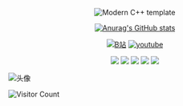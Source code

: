 <div id="title" align=center>

![Modern C++ template][github-sub-title:img]

[![Anurag's GitHub stats](https://github-readme-stats.vercel.app/api?username=kakisama0218&show_icons=true&theme=tokyonight)]([https://b23.tv/iEJTnPp](https://space.bilibili.com/32248707))

[![B站](https://img.shields.io/badge/b%E7%AB%99-%E6%BB%91%E7%A8%BD%E6%80%AAsama-blue)](https://space.bilibili.com/32248707)
[![youtube](https://img.shields.io/badge/Tiktok-%E7%A9%BA%E8%B0%83%E9%AD%94%E7%90%86%E6%B2%99-purple)](https://www.youtube.com/channel/UCey35Do4RGewqr-6EiaCJrg)

![](https://img.shields.io/badge/code-C#-blue)
![](https://img.shields.io/badge/Code-C-blue) 
![](https://img.shields.io/badge/讨厌-辣椒-yellow) 
![](https://img.shields.io/badge/性格-开朗-red) 
![](https://img.shields.io/badge/爱好-ACG-red)

</div>

![头像](image/头像.jpg)

![Visitor Count](https://profile-counter.glitch.me/Mq-b/count.svg)

[github-sub-title:img]: https://readme-typing-svg.herokuapp.com?font=Segoe+Script&center=true&lines=mq白.
